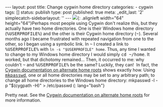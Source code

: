 --- layout: post title: Change cygwin home directory categories: - cygwin tags: \[\] status: publish type: post published: true meta: \_edit\_last: \'2\' simplecatch-sidebarlayout: \'\' --- ![](http://photos.smugmug.com/photos/i-r5gnHJ8/0/O/i-r5gnHJ8.png){: .alignleft width="64" height="64"}Perhaps most people using Cygwin don\'t realize this, but they actually have two home directories. One is their Windows home directory (<tt>%USERPROFILE%</tt>) and the other is their Cygwin home directory (<tt>~</tt>). Several months ago I became frustrated with repeated navigation from one to the other, so I began using a symbolic link. In <tt>~</tt> I created a link to <tt>%USERPROFILE%</tt> with&nbsp;`ln -s "$USERPROFILE" home`. Thus, any time I wanted to change to my Windows home directory I would simply <tt>cd ~/home</tt>. It worked, but that&nbsp;dichotomy remained… Then, it&nbsp;occurred&nbsp;to me: why couldn\'t <tt>~</tt> and <tt>%USERPROFILE%</tt> be the same? Luckily, they can! &nbsp;In fact, the [Cygwin documentation on alternate home roots][1] shows exactly how. Using <tt>[mkpasswd][2]</tt>, one or all home directories may be set to any arbitrary path; to change all home directories to the Windows home directory:     mkpasswd -l -p "$(cygpath -H)" > /etc/passwd
{: lang="bash"}

 Pretty neat. See&nbsp;the [Cygwin documentation on alternate home roots][1] for more information. 

[1]: http://cygwin.com/cygwin-ug-net/using-utils.html#utils-althome-ex
[2]: http://cygwin.com/cygwin-ug-net/using-utils.html#mkpasswd
